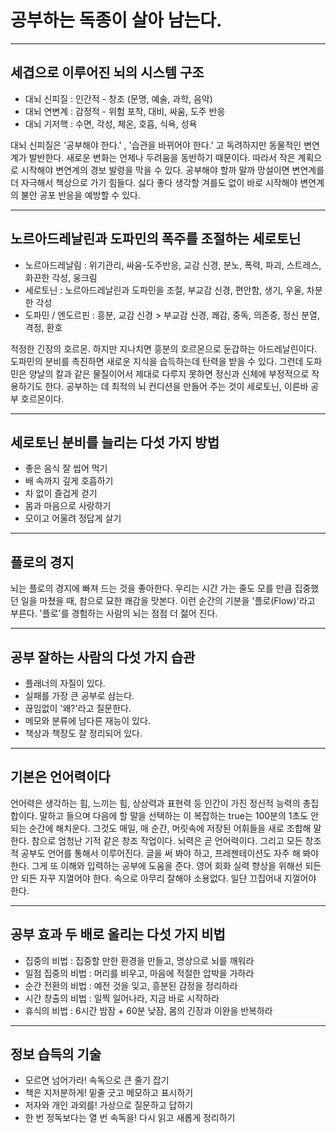 # 공부하는 독종이 살아 남는다.

---
## 세겹으로 이루어진 뇌의 시스템 구조
- 대뇌 신피질 : 인간적 - 창조 (문명, 예술, 과학, 음악)
- 대뇌 연변계 : 감정적 - 위험 포착, 대비, 싸움, 도주 반응
- 대뇌 기저핵 : 수면, 각성, 체온, 호흡, 식욕, 성욕

대뇌 신피질은 '공부해야 한다.' , '습관을 바뀌어야 한다.' 고 독려하지만 동물적인 변연계가 발반한다.
새로운 변화는 언제나 두려움을 동반하기 때문이다.
따라서 작은 계획으로 시작해야 변연계의 경보 발령을 막을 수 있다.
공부해야 할까 말까 망설이면 변연계를 더 자극해서 책상으로 가기 힘들다. 
싫다 좋다 생각할 겨를도 없이 바로 시작해야 변연계의 불안 공포 반응을 예방할 수 있다.


---
## 노르아드레날린과 도파민의 폭주를 조절하는 세로토닌
- 노르아드레날림 : 위기관리, 싸움-도주반응, 교감 신경, 분노, 폭력, 파괴, 스트레스, 화끈한 각성, 웅크림
- 세로토닌 : 노르아드레날린과 도파민을 조절, 부교감 신경, 편안함, 생기, 우울, 차분한 각성
- 도파민 / 엔도르핀 : 흥분, 교감 신경 > 부교감 신경, 쾌감, 중독, 의존중, 정신 분열, 격정, 환호

적정한 긴장의 호르몬. 하지만 지나치면 흥분의 호르몬으로 둔갑하는 아드레날린이다.
도파민의 분비를 촉진하면 새로운 지식을 습득하는데 탄력을 받을 수 있다.
그런데 도파민은 양날의 칼과 같은 물질이어서 제대로 다루지 못하면 정신과 신체에 부정적으로 작용하기도 한다.
공부하는 데 최적의 뇌 컨디션을 만들어 주는 것이 세로토닌, 이른바 공부 호르몬이다.


---
## 세로토닌 분비를 늘리는 다섯 가지 방법
- 좋은 음식 잘 씹어 먹기
- 배 속까지 깊게 호흡하기
- 차 없이 즐겁게 걷기
- 몸과 마음으로 사랑하기
- 모이고 어울려 정답게 살기


---
## 플로의 경지
뇌는 플로의 경지에 빠져 드는 것을 좋아한다.
우리는 시간 가는 줄도 모를 만큼 집중했던 일을 마쳤을 때, 참으로 묘한 쾌감을 맛본다.
이런 순간의 기분을 '플로(Flow)'라고 부른다.
'플로'를 경험하는 사람의 뇌는 점점 더 젊어 진다.


---
## 공부 잘하는 사람의 다섯 가지 습관
- 플래너의 자질이 있다.
- 실패를 가장 큰 공부로 삼는다.
- 끊임없이 '왜?'라고 질문한다.
- 메모와 분류에 남다른 재능이 있다.
- 책상과 책장도 잘 정리되어 있다.


---
## 기본은 언어력이다
언어력은 생각하는 힘, 느끼는 힘, 상상력과 표현력 등 인간이 가진 정신적 능력의 총집합이다.
말하고 들으며 다음에 할 말을 선택하는 이 복잡하는 true는 100분의 1초도 안되는 순간에 해치운다.
그것도 매일, 매 순간, 머릿속에 저장된 어휘들을 새로 조합해 말한다.
참으로 엄청난 기적 같은 창조 작업이다.
뇌력은 곧 언어력이다. 그리고 모든 창조적 공부도 언어를 통해서 이루어진다.
글을 써 봐야 하고, 프레젠테이션도 자주 해 봐야 한다. 그게 또 이해와 입력하는 공부에 도움을 준다.
영어 회화 실력 향상을 위해선 되든 안 되든 자꾸 지껄어야 한다.
속으로 아무리 잘해야 소용없다. 일단 끄집어내 지껄어야 한다.


---
## 공부 효과 두 배로 올리는 다섯 가지 비법
- 집중의 비법 : 집중할 만한 환경을 만들고, 명상으로 뇌를 깨워라
- 일점 집중의 비법 : 머리를 비우고, 마음에 적절한 압박을 가하라
- 순간 전환의 비법 : 예전 것을 잊고, 흥분된 감정을 정리하라
- 시간 창출의 비법 : 일찍 일어나라, 지금 바로 시작하라
- 휴식의 비법 : 6시간 밤잠 + 60분 낮잠, 몸의 긴장과 이완을 반복하라


---
## 정보 습득의 기술
- 모르면 넘어가라! 속독으로 큰 줄기 잡기
- 책은 지저분하게! 밑줄 긋고 메모하고 표시하기
- 저자와 개인 과외를! 가상으로 질문하고 답하기
- 한 번 정독보다는 열 번 속독을! 다시 읽고 새롭게 정리하기